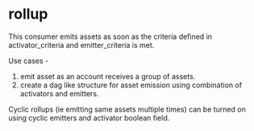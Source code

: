 # rollup


This consumer emits assets as soon as the criteria defined in activator_criteria and emitter_criteria is met.

Use cases -
1) emit asset as an account receives a group of assets.
2) create a dag like structure for asset emission using combination of activators and emitters.

Cyclic rollups (ie emitting same assets multiple times) can be turned on using cyclic emitters and activator boolean field.
